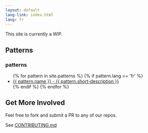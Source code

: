 ```yaml
---
layout: default
lang-link: index.html
lang: fr
---
```


This site is currently a WIP.

## Patterns

<section class="panel panel-default">
    <div class="panel-heading">
        <h3 class="panel-title" id="patterns">patterns</h3>
    </div>
    <div class="panel-body">
        <ul class="colcount-md-3">
            {% for pattern in site.patterns %}
            {% if pattern.lang == 'fr' %}
            <li><a href="{{ pattern.url | relative_url }}">{{ pattern.name }} - {{ pattern.short-description }}</a></li>
            {% endif %}
            {% endfor %}
        </ul>
    </div>
</section>

## Get More Involved

Feel free to fork and submit a PR to any of our repos.

See [CONTRIBUTING.md](https://github.com/esdc-devcop/esdc-devcop.github.io/blob/master/CONTRIBUTING.md)
